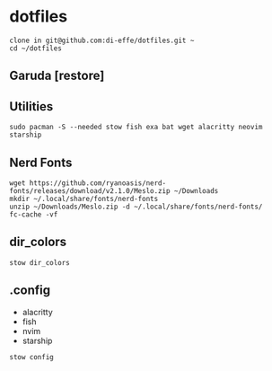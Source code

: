# dotfiles


```
clone in git@github.com:di-effe/dotfiles.git ~
cd ~/dotfiles
```

## Garuda [restore] 

## Utilities
```
sudo pacman -S --needed stow fish exa bat wget alacritty neovim starship
```


## Nerd Fonts
```
wget https://github.com/ryanoasis/nerd-fonts/releases/download/v2.1.0/Meslo.zip ~/Downloads
mkdir ~/.local/share/fonts/nerd-fonts
unzip ~/Downloads/Meslo.zip -d ~/.local/share/fonts/nerd-fonts/
fc-cache -vf
```

## dir_colors
```
stow dir_colors
```

## .config
- alacritty
- fish
- nvim
- starship
```
stow config
```
